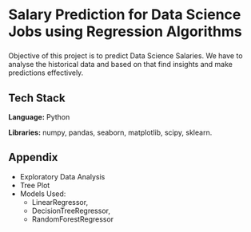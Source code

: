 # Salary Prediction for Data Science Jobs using Regression Algorithms

###

Objective of this project is to predict Data Science Salaries. We have to analyse the historical data and based on that find insights and make predictions effectively.

## Tech Stack

**Language:** Python

**Libraries:** numpy, pandas, seaborn, matplotlib, scipy, sklearn.

## Appendix

* Exploratory Data Analysis
* Tree Plot
* Models Used: 
    * LinearRegressor,
    * DecisionTreeRegressor,
    * RandomForestRegressor